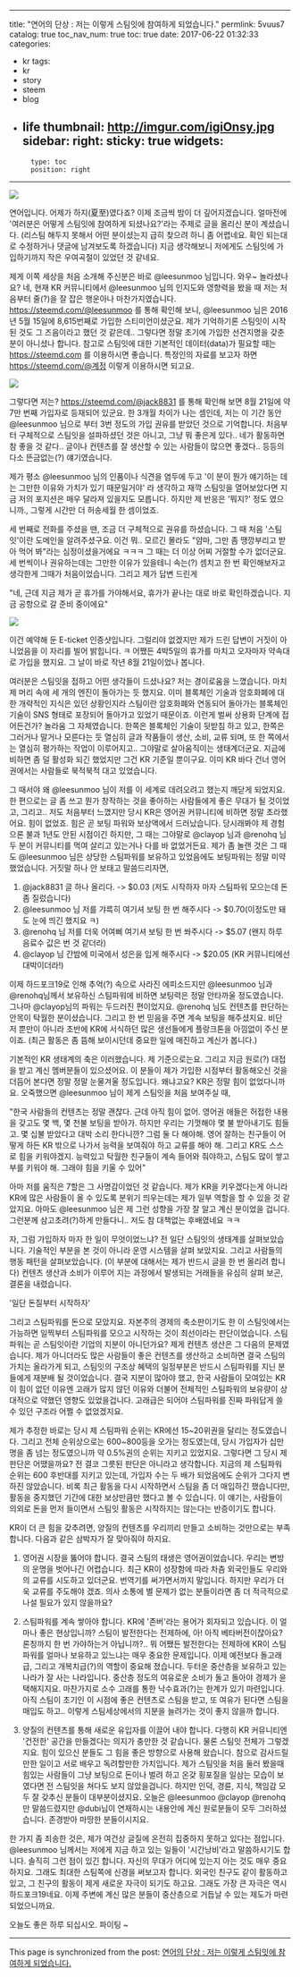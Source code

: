 
---
title: "연어의 단상 : 저는 이렇게 스팀잇에 참여하게 되었습니다."
permlink: 5vuus7
catalog: true
toc_nav_num: true
toc: true
date: 2017-06-22 01:32:33
categories:
- kr
tags:
- kr
- story
- steem
- blog
- life
thumbnail: http://imgur.com/igiOnsy.jpg
sidebar:
    right:
        sticky: true
widgets:
    -
        type: toc
        position: right
---


![](http://imgur.com/igiOnsy.jpg)

연어입니다. 어제가 하지(夏至)였다죠? 이제 조금씩 밤이 더 깊어지겠습니다. 얼마전에 '여러분은 어떻게 스팀잇에 참여하게 되셨나요?'라는 주제로 글을 올리신 분이 계셨습니다. (리스팀 해두지 못해서 어떤 분이셨는지 급히 찾으려 하니 좀 어렵네요. 확인 되는대로 수정하거나 댓글에 남겨보도록 하겠습니다) 지금 생각해보니 저에게도 스팀잇에 가입하기까지 작은 우여곡절이 있었던 것 같네요.

제게 이쪽 세상을 처음 소개해 주신분은 바로 @leesunmoo 님입니다. 와우~ 놀라셨나요? 네, 현재 KR 커뮤니티에서 @leesunmoo 님의 인지도와 영향력을 봤을 때 저는 처음부터 줄(?)을 잘 잡은 행운아나 마찬가지였습니다. https://steemd.com/@leesunmoo 를 통해 확인해 보니, @leesunmoo 님은 2016년 5월 15일에 8,615번째로 가입한 스티미언이셨군요. 제가 기억하기론 스팀잇이 시작된 것도 그 즈음이라고 했던 것 같은데.. 그렇다면 정말 초기에 가입한 선견지명을 갖춘 분이 아니셨나 합니다. 참고로 스팀잇에 대한 기본적인 데이터(data)가 필요할 때는 https://steemd.com 를 이용하시면 좋습니다. 특정인의 자료를 보고자 하면 https://steemd.com/@계정 이렇게 이용하시면 되고요.

![](http://i.imgur.com/lKCfiWp.jpg)

그렇다면 저는?  https://steemd.com/@jack8831 를 통해 확인해 보면 8월 21일에 약7만 번째 가입자로 등재되어 있군요. 한 3개월 차이가 나는 셈인데, 저는 이 기간 동안 @leesunmoo 님으로 부터 3번 정도의 가입 권유를 받았던 것으로 기억합니다.  처음부터 구체적으로 스팀잇을 설파하셨던 것은 아니고, 그냥 뭐 좋은게 있다.. 네가 활동하면 참 좋을 것 같다.. 글이나 컨텐츠를 잘 생산할 수 있는 사람들이 많으면 좋겠다.. 등등의 다소 뜬금없는(?) 얘기였습니다.

제가 평소 @leesunmoo 님의 인품이나 식견을 염두에 두고 '이 분이 뭔가 얘기하는 데는 그만한 이유와 가치가 있기 때문일거야' 라 생각하고 재깍 스팀잇을 열어보았다면 지금 저의 포지션은 매우 달라져 있을지도 모릅니다. 하지만 제 반응은 '뭐지?' 정도 였으니까., 그렇게 시간만 더 허송세월 한 셈이었죠.

세 번째로 전화를 주셨을 땐, 조금 더 구체적으로 권유를 하셨습니다. 그 때 처음 '스팀잇'이란 도메인을 알려주셨구요. 이건 뭐.. 모르긴 몰라도 "얌마, 그만 좀 땡깡부리고 받아 먹어 봐"라는 심정이셨을거에요 ㅋㅋㅋ  그 때는 더 이상 어찌 거절할 수가 없더군요. 세 번씩이나 권유하는데는 그만한 이유가 있을테니 속는(?) 셈치고 한 번 확인해보자고 생각한게 그때가 처음이었습니다. 그리고 제가 답변 드린게

"네, 근데 지금 제가 곧 휴가를 가야해서요, 휴가가 끝나는 대로 바로 확인하겠습니다. 지금 공항으로 갈 준비 중이에요"

![](http://i.imgur.com/VL86y6E.jpg)

이건 예약해 둔 E-ticket 인증샷입니다. 그럴리야 없겠지만 제가 드린 답변이 거짓이 아니었음을 이 자리를 빌어 밝힙니다. ㅋ 어쨌든 4박5일의 휴가를 마치고 오자마자 약속대로 가입을 했지요. 그 날이 바로 작년 8월 21일이었나 봅니다.

여러분은 스팀잇을 접하고 어떤 생각들이 드셨나요? 저는 경이로움을 느꼈습니다. 마치 제 머리 속에 세 개의 엔진이 돌아가는 듯 했지요. 이미 블록체인 기술과 암호화폐에 대한 개략적인 지식은 있던 상황인지라 스팀이란 암호화폐와 연동되어 돌아가는 블록체인 기술이 SNS 형태로 포장되어 돌아가고 있었기 때문이죠. 이런게 벌써 상용화 단계에 접어든건가? 놀라움 그 자체였습니다. 한쪽은 블록체인 기술이 뒷받침 하고 있고, 한쪽은 그러거나 말거나 모른다는 듯 열심히 글과 작품들이 생산, 소비, 교류 되며, 또 한 쪽에서는 열심히 평가하는 작업이 이루어지고.. 그야말로 살아움직이는 생태계더군요. 지금에 비하면 좀 덜 활성화 되긴 했었지만 그건 KR 기준일 뿐이구요. 이미 KR 바다 건너 영어권에서는 사람들로 북적북적 대고 있었습니다.

그 때서야 왜 @leesunmoo 님이 저를 이 세계로 데려오려고 했는지 깨닫게 되었지요. 한 편으로는 글 좀 쓰고 뭔가 창작하는 것을 좋아하는 사람들에게 좋은 무대가 될 것이었고, 그리고.. 저도 처음부터 느꼈지만 당시 KR은 영어권 커뮤니티에 비하면 정말 초라했어요. 힘이 없었죠. 힘은 곧 보팅 파워와 보상액에서 드러났습니다. 당시래봐야  제 경험으론 불과 1년도 안된 시점이긴 하지만, 그 때는 그야말로 @clayop 님과 @renohq 님 두 분이 커뮤니티를 먹여 살리고 있는거나 다를 바 없었거든요. 제가 좀 놀랜 것은 그 때도 @leesunmoo 님은 상당한 스팀파워를 보유하고 있었음에도 보팅파워는 정말 미약했었습니다. 거짓말 하나 안 보태고 말씀드리자면,

1. @jack8831 글 하나 올리다. -> $0.03 (저도 시작하자 마자 스팀파워 모으는데 돈 좀 질렀습니다)
2. @leesunmoo 님 저를 갸륵히 여기셔 보팅 한 번 해주시다 -> $0.70(이정도만 돼도 눈에 띄긴 했지요 ㅋ)
3. @renohq 님 저를 더욱 어여삐 여기셔 보팅 한 번 쏴주시다 -> $5.07 (왠지 하루 음료수 값은 번 것 같더라)
4. @clayop 님 간밤에 미국에서 성은을 입게 해주시다 -> $20.05 (KR 커뮤니티에선 대박이더라!)

이제 하드포크19로 인해 추억(?) 속으로 사라진 에피소드지만 @leesunmoo 님과 @renohq님께서 보유하신 스팀파워에 비하면 보팅력은 정말 안타까울 정도였습니다. 그나마 @clayop님의 파워는 두드러진 편이었지요.  @renohq 님도 컨텐츠를 판단하는 안목이 탁월한 분이셨습니다. 그리고 한 번 믿음을 주면 계속 보팅을 해주셨지요. 비단 저 뿐만이 아니라 초반에 KR에 서식하던 많은 생선들에게 플랑크톤을 아낌없이 주신 분이죠. (최근 활동은 좀 뜸해 보이시던데 중요한 일에 매진하고 계신가 봅니다.)

기본적인 KR 생태계의 축은 이러했습니다. 제 기준으로는요. 그리고 지금 원로(?) 대접을 받고 계신 멤버분들이 있으셨어요. 이 분들이 제가 가입한 시점부터 활동해오신 것을 더듬어 본다면 정말 정말 눈물겨울 정도입니다. 왜냐고요? KR은 정말 힘이 없었다니까요. 오죽했으면 @leesunmoo 님이 제게 스팀잇을 처음 보여주실 때, 

"한국 사람들의 컨텐츠는 정말 괜찮다. 근데 아직 힘이 없어. 영어권 애들은 허접한 내용을 갖고도 몇 백, 몇 천불 보팅을 받아가. 하지만 우리는 기껏해야 몇 불 받아내기도 힘들고. 몇 십불 받았다고 대박 소리 한다니깐? 그럼 둘 다 해야해. 영어 잘하는 친구들이 어떻게 하든 KR 밖으로 나가서 능력을 보여줘야 하고 교류를 해야 해. 그리고 KR도 스스로 힘을 키워야겠지. 능력있고 탁월한 친구들이 계속 들어와 줘야하고, 스팀도 많이 쌓고 부를 키워야 해. 그래야 힘을 키울 수 있어"

아마 저를 움직은 7할은 그 사명감이었던 것 같습니다. 제가 KR을 키우겠다는게 아니라 KR에 많은 사람들이 올 수 있도록 분위기 띄우는데는 제가 일부 역할을 할 수 있을 것 같았지요. 아마도 @leesunmoo 님은 제 그런 성향을 가장 잘 알고 계신 분이었을 겁니다. 그런분께 삼고초려(?)하게 만들다니.. 저도 참 대책없는 후배였네요 ㅋㅋ

자, 그럼 가입하자 마자 한 일이 무엇이었느냐? 전 일단 스팀잇의 생태계를 살펴보았습니다. 기술적인 부분을 본 것이 아니라 운영 시스템을 살펴 보았지요. 그리고 사람들의 행동 패턴을 살펴보았습니다. (이 부분에 대해서는 제가 반드시 글을 한 번 올리려 합니다) 컨텐츠 생산과 소비가 이루어 지는 과정에서 발생되는 거래들을 유심히 살펴 보곤, 결론을 내렸습니다.

'일단 돈질부터 시작하자'

그리고 스팀파워를 돈으로 모았지요. 자본주의 경제의 축소판이기도 한 이 스팀잇에서는 가능하면 일찍부터 스팀파워를 모으고 시작하는 것이 최선이라는 판단이었습니다. 스팀파워는 곧 스팀잇이란 기업의 지분이 아니던가요? 제게 컨텐츠 생산은 그 다음의 문제였습니다. 제가 아니더라도 많은 사람들이 좋은 컨텐츠를 생산하고 소비하면 결국 스팀의 가치는 올라가게 되고, 스팀잇의 구조상 혜택의 일정부분은 반드시 스팀파워를 지닌 분들에게 재분배 될 것이었습니다. 결국 지분이 많아야 했고, 한국 사람들이 모여있는 KR이 힘이 없던 이유엔 고래가 많지 않던 이유와 더불어 전체적인 스팀파워의 보유량이 상대적으로 약했던 영향도 있었을겁니다. 고래급은 되어야 스팀파워를 진짜 파워답게 쓸 수 있던 구조라 어쩔 수 없었겠지요. 

제가 추정한 바로는 당시 제 스팀파워 순위는 KR에선 15~20위권을 달리는 정도였습니다. 그리고 전체 순위상으로는 600~800등을 오가는 정도였는데, 당시 가입자가 십만명을 좀 넘는 정도였으니까 약 0.5%권의 순위는 지키고 있었지요. 그렇다면 그 당시 제 판단은 어땠을까요? 전 결코 그릇된 판단은 아니라고 생각합니다. 지금의 제 스팀파워 순위는 600 후반대를 지키고 있는데, 가입자 수는 두 배가 되었음에도 순위가 그다지 변하진 않았습니다. 비록 최근 활동을 다시 시작하면서 스팀을 좀 더 매입하긴 했습니다만, 활동을 중지했던 기간에 대한 보상만큼만 했다고 볼 수 있습니다. 이 얘기는, 사람들이 의외로 돈을 먼저 들이면서 스팀잇 활동은 시작하지는 않는다는 반증이기도 합니다. 

KR이 더 큰 힘을 갖추려면, 양질의 컨텐츠를 우리끼리 만들고 소비하는 것만으로는 부족합니다. 다음과 같은 삼박자가 잘 맞아줘야 하지요.

1. 영어권 시장을 뚫어야 합니다. 
결국 스팀의 태생은 영어권이었습니다. 우리는 변방의 운명을 벗어나긴 어렵습니다. 최근 KR이 성장함에 따라 차츰 외국인들도 우리와의 교류를 시도하고 있더군요. 번역기를 써가면서까지 말입니다. 하지만 우리가 더욱 교류를 주도해야 겠죠. 의사 소통에 별 문제가 없는 분들이라면 좀 더 적극적으로 나설 필요가 있지 않을까요?

2. 스팀파워를 계속 쌓아야 합니다.
KR에 '존버'라는 용어가 회자되고 있습니다. 이 얼마나 좋은 현상입니까? 스팀이 발전한다는 전제하에, 아! 아직 베타버전이쟎아요? 론칭까지 한 번 가야하는거 아닙니까?.. 뭐 어쨌든 발전한다는 전제하에 KR이 스팀파워를 얼마나 보유하고 있느냐는 매우 중요한 문제입니다. 이제 예전보다 돌고래급, 그리고 개복치급(?)의 역할이 중요해 졌습니다. 두터운 중산층을 보유하고 있는 나라가 잘 사는 나라입니다. 중산층 정도의 여유로운 소비가 돌고 돌아야 경제가 윤택해지지요. 마찬가지로 소수 고래를 통한 낙수효과(?)는 한계가 있기 마련입니다. 아직 스팀이 초기인 이 시점에 좋은 컨텐츠로 스팀을 받고, 또 여유가 된다면 스팀을 매입도 하고.. 이렇게 스팀세상에서의 지분을 늘려가는 것이 좋지 않을까 합니다.

3. 양질의 컨텐츠를 통해 새로운 유입자를 이끌어 내야 합니다.
다행히 KR 커뮤니티엔 '건전한' 공간을 만들겠다는 의지가 충만한 것 같습니다. 물론 스팀잇 전체가 그렇겠지요. 힘이 있으신 분들도 그 힘을 좋은 방향으로 사용해 왔습니다. 참으로 감사드릴만한 일이고 서로 배우고 독려할만한 가치입니다. 제가 스팀잇을 처음 둘러 봤을때 힘있는 사람들이 그냥 보팅으로 돈이나 벌려 하고 온갖 횡포질을 일삼는 모습이 보였다면 전 스팀잇을 쳐다도 보지 않았을겁니다. 하지만 인덕, 경륜, 지식, 책임감 모두 잘 갖추신 분들이 대부분이셨지요. 오늘은 @leesunmoo @clayop @renohq만 말씀드렸지만 @dubi님이 연재하시는 내용안에 계신 원로분들이 모두 그러하셨습니다. 존경받아 마땅한 분들이시지요.

한 가지 좀 죄송한 것은, 제가 여건상 글질에 온전히 집중하지 못하고 있다는 점입니다. @leesunmoo 님께서는 저에게 지금 하고 있는 일들이 '시간낭비'라고 말씀하시기도 합니다. 솔직히 그런 점이 있긴 합니다. 자신의 무대가 어디에 있는지 아는 것도 매우 중요하지요. 그래도 최대한 스팀쪽에 신경을 써보고자 합니다. 외국인 친구도 같이 활동하고 있고, 그 친구의 활동이 제게 새로운 자극이 되기도 하고요. 그래도 가장 큰 자극은 역시 하드포크19네요. 이제 주변에 계신 많은 분들이 중산층으로 거듭날 수 있는 제도가 마련되었으니까요.

오늘도 좋은 하루 되십시오. 파이팅 ~

- - -

This page is synchronized from the post: [연어의 단상 : 저는 이렇게 스팀잇에 참여하게 되었습니다.](https://steemit.com/@jack8831/5vuus7)
